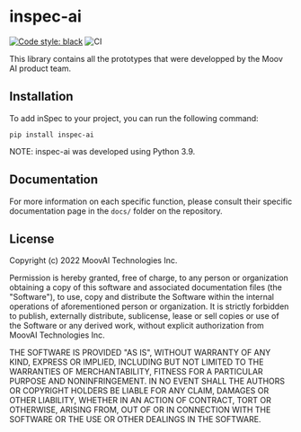 # inspec-ai
[![Code style: black](https://img.shields.io/badge/code%20style-black-000000.svg)](https://github.com/psf/black)
![CI](https://github.com/moovai/inspec/actions/workflows/ci.yml/badge.svg)


This library contains all the prototypes that were developped by the Moov AI product team.   

## Installation

To add inSpec to your project, you can run the following command:

```
pip install inspec-ai
```

NOTE: inspec-ai was developed using Python 3.9.

## Documentation

For more information on each specific function, please consult their specific documentation page in the `docs/` folder on the repository.
## License

Copyright (c) 2022 MoovAI Technologies Inc.

Permission is hereby granted, free of charge, to any person or organization
obtaining a copy of this software and associated documentation files
(the "Software"), to use, copy and distribute the Software within the
internal operations of aforementioned person or organization. It is
strictly forbidden to publish, externally distribute, sublicense, lease or
sell copies or use of the Software or any derived work, without explicit
authorization from MoovAI Technologies Inc.

THE SOFTWARE IS PROVIDED "AS IS", WITHOUT WARRANTY OF ANY KIND, EXPRESS OR
IMPLIED, INCLUDING BUT NOT LIMITED TO THE WARRANTIES OF MERCHANTABILITY,
FITNESS FOR A PARTICULAR PURPOSE AND NONINFRINGEMENT. IN NO EVENT SHALL THE
AUTHORS OR COPYRIGHT HOLDERS BE LIABLE FOR ANY CLAIM, DAMAGES OR OTHER
LIABILITY, WHETHER IN AN ACTION OF CONTRACT, TORT OR OTHERWISE, ARISING FROM,
OUT OF OR IN CONNECTION WITH THE SOFTWARE OR THE USE OR OTHER DEALINGS IN THE
SOFTWARE.